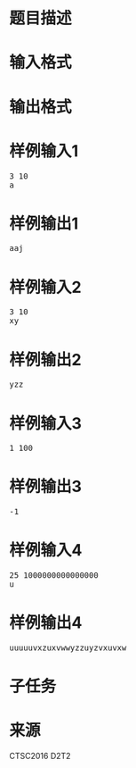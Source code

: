 

# 题目描述



# 输入格式



# 输出格式



# 样例输入1


<pre>3 10
a
</pre>

# 样例输出1


<pre>aaj
</pre>

# 样例输入2


<pre>3 10
xy
</pre>

# 样例输出2


<pre>yzz
</pre>

# 样例输入3


<pre>1 100
</pre>

# 样例输出3


<pre>-1
</pre>

# 样例输入4


<pre>25 1000000000000000
u
</pre>

# 样例输出4


<pre>uuuuuvxzuxvwwyzzuyzvxuvxw
</pre>

# 子任务



# 来源


<p>
CTSC2016 D2T2
</p>
